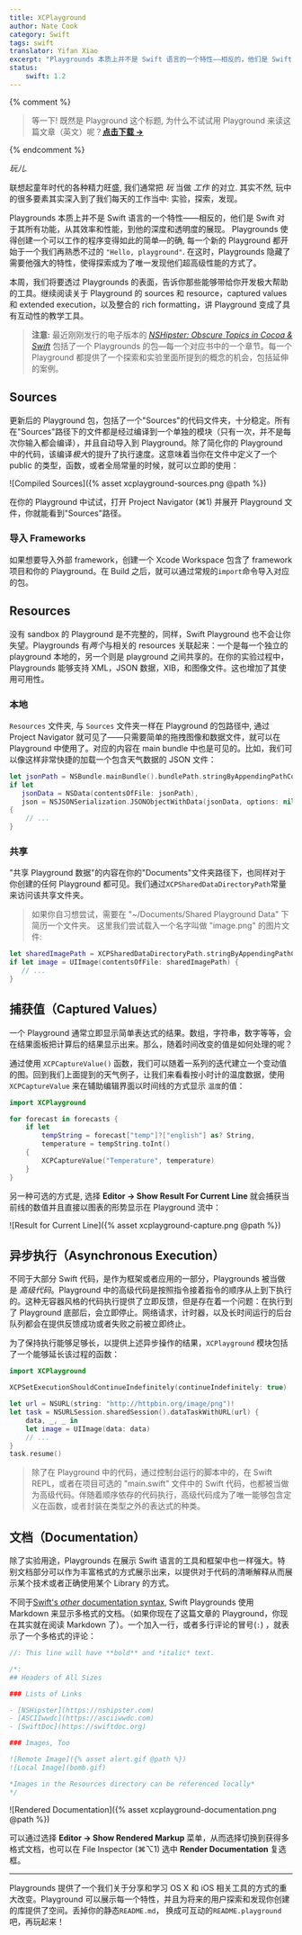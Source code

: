 ```yaml
---
title: XCPlayground
author: Nate Cook
category: Swift
tags: swift
translator: Yifan Xiao
excerpt: "Playgrounds 本质上并不是 Swift 语言的一个特性——相反的，他们是 Swift 对于其所有功能，从其效率和性能，到他的深度和透明度的展现。透过 Playgrounds 的表面，去看看那些工具，他们使得 Playgrounds 成为了一个强大开发过程的一部分：source 和 resource，captured values 和 extended execution，以及整合了的 rich formatting 使得 Playground 成为了一个互动性的教学工具。"
status:
    swift: 1.2
---
```


{% comment %}

> 等一下! 既然是 Playground 这个标题, 为什么不试试用 Playground 来读这篇文章（英文）呢？**<a href="{{ site.asseturl }}/XCPlayground.playground.zip" onclick="ga('send', 'event', 'link', 'click', 'XCPlayground.playground');">点击下载 &rarr;</a>**

{% endcomment %}

_玩儿._

联想起童年时代的各种精力旺盛, 我们通常把 _玩_ 当做 _工作_ 的对立. 其实不然, 玩中的很多要素其实深入到了我们每天的工作当中: 实验，探索，发现。

Playgrounds 本质上并不是 Swift 语言的一个特性——相反的，他们是 Swift 对于其所有功能，从其效率和性能，到他的深度和透明度的展现。 Playgrounds 使得创建一个可以工作的程序变得如此的简单—的确, 每一个新的 Playground 都开始于一个我们再熟悉不过的 `"Hello, playground"`. 在这时，Playgrounds 隐藏了需要他强大的特性，使得探索成为了唯一发现他们超高级性能的方式了。

本周，我们将要透过 Playgrounds 的表面，告诉你那些能够带给你开发极大帮助的工具。继续阅读关于 Playground 的 sources 和 resource，captured values 和 extended execution，以及整合的 rich formatting，讲 Playground 变成了具有互动性的教学工具。

> **注意:** 最近刚刚发行的电子版本的 [_NSHipster: Obscure Topics in Cocoa & Swift_](https://gum.co/nshipster-swift) 包括了一个 Playgrounds 的包—每一个对应书中的一个章节。每一个 Playground 都提供了一个探索和实验里面所提到的概念的机会，包括延伸的案例。

## Sources

更新后的 Playground 包，包括了一个"Sources"的代码文件夹，十分稳定。所有在"Sources"路径下的文件都是经过编译到一个单独的模块（只有一次，并不是每次你输入都会编译），并且自动导入到 Playground。除了简化你的 Playground 中的代码，该编译*极大*的提升了执行速度。这意味着当你在文件中定义了一个 public 的类型，函数，或者全局常量的时候，就可以立即的使用：

![Compiled Sources]({% asset xcplayground-sources.png @path %})

在你的 Playground 中试试，打开 Project Navigator (⌘1) 并展开 Playground 文件，你就能看到"Sources"路径。

### 导入 Frameworks

如果想要导入外部 framework，创建一个 Xcode Workspace 包含了 framework 项目和你的 Playground。在 Build 之后，就可以通过常规的`import`命令导入对应的包。

## Resources

没有 sandbox 的 Playground 是不完整的，同样，Swift Playground 也不会让你失望。Playgrounds 有*两个*与相关的 resources 关联起来：一个是每一个独立的 playground 本地的，另一个则是 playground 之间共享的。在你的实验过程中，Playgrounds 能够支持 XML，JSON 数据，XIB，和图像文件。这也增加了其使用可用性。

### 本地

`Resources` 文件夹, 与 `Sources` 文件夹一样在 Playground 的包路径中, 通过 Project Navigator 就可见了——只需要简单的拖拽图像和数据文件，就可以在 Playground 中使用了。对应的内容在 main bundle 中也是可见的。比如，我们可以像这样非常快捷的加载一个包含天气数据的 JSON 文件：

```swift
let jsonPath = NSBundle.mainBundle().bundlePath.stringByAppendingPathComponent("weather.json")
if let
   jsonData = NSData(contentsOfFile: jsonPath),
   json = NSJSONSerialization.JSONObjectWithData(jsonData, options: nil, error: nil) as? [String: AnyObject]
{
    // ...
}
```

### 共享

"共享 Playground 数据"的内容在你的"Documents"文件夹路径下，也同样对于你创建的任何 Playground 都可见。我们通过`XCPSharedDataDirectoryPath`常量来访问该共享文件夹。

> 如果你自习想尝试，需要在 "~/Documents/Shared Playground Data" 下简历一个文件夹。 这里我们尝试载入一个名字叫做 "image.png" 的图片文件:

```swift
let sharedImagePath = XCPSharedDataDirectoryPath.stringByAppendingPathComponent("image.png")
if let image = UIImage(contentsOfFile: sharedImagePath) {
   // ...
}
```

## 捕获值（Captured Values）

一个 Playground 通常立即显示简单表达式的结果。数组，字符串，数字等等，会在结果面板把计算后的结果显示出来。那么，随着时间改变的值是如何处理的呢？

通过使用 `XCPCaptureValue()` 函数，我们可以随着一系列的迭代建立一个变动值的图。回到我们上面提到的天气例子，让我们来看看按小时计的温度数据，使用 `XCPCaptureValue` 来在辅助编辑界面以时间线的方式显示 `温度`的值：

```swift
import XCPlayground

for forecast in forecasts {
    if let
        tempString = forecast["temp"]?["english"] as? String,
        temperature = tempString.toInt()
    {
        XCPCaptureValue("Temperature", temperature)
    }
}
```

另一种可选的方式是, 选择 **Editor &rarr; Show Result For Current Line** 就会捕获当前线的数值并且直接以图表的形势显示在 Playground 流中：

![Result for Current Line]({% asset xcplayground-capture.png @path %})

## 异步执行（Asynchronous Execution）

不同于大部分 Swift 代码，是作为框架或者应用的一部分，Playgrounds 被当做是 _高级代码_。Playground 中的高级代码是按照指令接着指令的顺序从上到下执行的。这种无容器风格的代码执行提供了立即反馈，但是存在着一个问题：在执行到了 Playground 底部后，会立即停止。网络请求，计时器，以及长时间运行的后台队列都会在提供反馈成功或者失败之前被立即终止。

为了保持执行能够足够长，以提供上述异步操作的结果，`XCPlayground` 模块包括了一个能够延长该过程的函数：

```swift
import XCPlayground

XCPSetExecutionShouldContinueIndefinitely(continueIndefinitely: true)

let url = NSURL(string: "http://httpbin.org/image/png")!
let task = NSURLSession.sharedSession().dataTaskWithURL(url) {
    data, _, _ in
    let image = UIImage(data: data)
    // ...
}
task.resume()
```

> 除了在 Playground 中的代码，通过控制台运行的脚本中的，在 Swift REPL，或者在项目可选的 "main.swift" 文件中的 Swift 代码，也都被当做为高级代码。伴随着顺序依存的代码执行，高级代码成为了唯一能够包含定义在函数，或者封装在类型之外的表达式的种类。

## 文档（Documentation）

除了实验用途，Playgrounds 在展示 Swift 语言的工具和框架中也一样强大。特别文档部分可以作为丰富格式的方式展示出来，以提供对于代码的清晰解释从而展示某个技术或者正确使用某个 Library 的方式。

不同于[Swift's _other_ documentation syntax](/swift-documentation/), Swift Playgrounds 使用 Markdown 来显示多格式的文档。（如果你现在了这篇文章的 Playground，你现在其实就在阅读 Markdown 了）。一个加入一行，或者多行评论的冒号(`:`) ，就表示了一个多格式的评论：

```swift
//: This line will have **bold** and *italic* text.

/*:
## Headers of All Sizes

### Lists of Links

- [NSHipster](https://nshipster.com)
- [ASCIIwwdc](https://asciiwwdc.com)
- [SwiftDoc](https://swiftdoc.org)

### Images, Too

![Remote Image]({% asset alert.gif @path %})
![Local Image](bomb.gif)

*Images in the Resources directory can be referenced locally*
*/
```

![Rendered Documentation]({% asset xcplayground-documentation.png @path %})

可以通过选择 **Editor &rarr; Show Rendered Markup** 菜单，从而选择切换到获得多格式文档，也可以在 File Inspector (⌘⌥1) 选中 **Render Documentation** 复选框。

---

Playgrounds 提供了一个我们关于分享和学习 OS X 和 iOS 相关工具的方式的重大改变。Playground 可以展示每一个特性，并且为将来的用户探索和发现你创建的库提供了空间。丢掉你的静态`README.md`， 换成可互动的`README.playground`吧，再玩起来！
